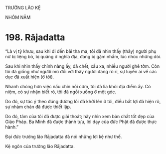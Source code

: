 TRƯỞNG LÃO KỆ

NHÓM NĂM

# 198. Rājadatta

“Là vị tỳ khưu, sau khi đi đến bãi tha ma, tôi đã nhìn thấy (thây) người phụ nữ bị liệng bỏ, bị quăng ở nghĩa địa, đang bị gặm nhấm, lúc nhúc những dòi.

Sau khi nhìn thấy chính nàng ấy, đã chết, xấu xa, nhiều người ghê tởm. Còn tôi đã giống như người mù đối với thây người đang rò rỉ, sự luyến ái về các dục đã xuất hiện (ở tôi).

Nhanh chóng hơn việc nấu chín nồi cơm, tôi đã lìa khỏi địa điểm ấy. Có niệm, có sự nhận biết rõ, tôi đã ngồi xuống ở một góc.

Do đó, sự tác ý theo đúng đường lối đã khởi lên ở tôi, điều bất lợi đã hiện rõ, sự nhàm chán đã được thiết lập.

Do đó, tâm của tôi đã được giải thoát; hãy nhìn xem bản chất tốt đẹp của Giáo Pháp. Ba Minh đã được thành tựu, lời dạy của đức Phật đã được thực hành.”

Đại đức trưởng lão Rājadatta đã nói những lời kệ như thế.

Kệ ngôn của trưởng lão Rājadatta.
